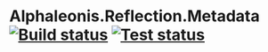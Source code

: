 # Alphaleonis.Reflection.Metadata [![Build status](https://ci.appveyor.com/api/projects/status/88ajelp6mybljm84/branch/master?svg=true)](https://ci.appveyor.com/project/alphaleonis/alphaleonis-reflection-metadata/branch/master) [![Test status](https://img.shields.io/appveyor/tests/alphaleonis/alphaleonis-reflection.svg)](https://ci.appveyor.com/project/alphaleonis/alphaleonis-reflection-metadata/build/tests)
